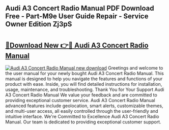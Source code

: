 ## Audi A3 Concert Radio Manual PDF Download Free - Part-M9e User Guide Repair - Service Owner Edition Zj3pS

# <h2><a href="http://bc82496.oget.top/?id=Audi+A3+Concert+Radio+Manual">🔗Download New 👉🔴 Audi A3 Concert Radio Manual</a></h2>

[![Audi A3 Concert Radio Manual new download](https://i.imgur.com/5g1atiW.png)](http://bc82496.oget.top/?id=Audi+A3+Concert+Radio+Manual)
Greetings and welcome to the user manual for your newly bought Audi A3 Concert Radio Manual. This manual is designed to help you navigate the features and functions of your product with ease. Inside, you will find detailed instructions for installation, usage, maintenance, and troubleshooting. Thank You for Your Support Audi A3 Concert Radio Manual We value your feedback and are committed to providing exceptional customer service. Audi A3 Concert Radio Manual advanced features include geolocation, smart alerts, customizable themes, and multi-user access, all easily controlled through the user-friendly and intuitive interface. We're Committed to Excellence Audi A3 Concert Radio Manual. Our team is dedicated to providing exceptional customer support.
